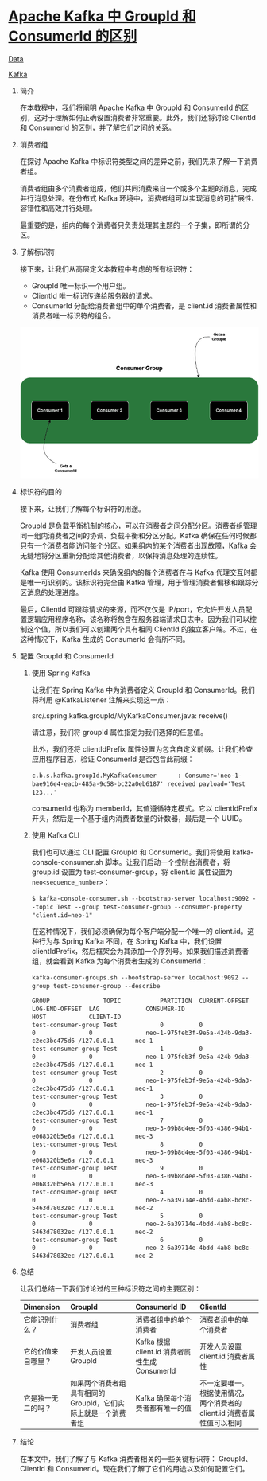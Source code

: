 # [Apache Kafka 中 GroupId 和 ConsumerId 的区别](https://www.baeldung.com/apache-kafka-groupid-vs-consumerid)

[Data](https://www.baeldung.com/category/data)

[Kafka](https://www.baeldung.com/tag/kafka)

1. 简介

    在本教程中，我们将阐明 Apache Kafka 中 GroupId 和 ConsumerId 的区别，这对于理解如何正确设置消费者非常重要。此外，我们还将讨论 ClientId 和 ConsumerId 的区别，并了解它们之间的关系。

2. 消费者组

    在探讨 Apache Kafka 中标识符类型之间的差异之前，我们先来了解一下消费者组。

    消费者组由多个消费者组成，他们共同消费来自一个或多个主题的消息，完成并行消息处理。在分布式 Kafka 环境中，消费者组可以实现消息的可扩展性、容错性和高效并行处理。

    最重要的是，组内的每个消费者只负责处理其主题的一个子集，即所谓的分区。

3. 了解标识符

    接下来，让我们从高层定义本教程中考虑的所有标识符：

    - GroupId 唯一标识一个用户组。
    - ClientId 唯一标识传递给服务器的请求。
    - ConsumerId 分配给消费者组中的单个消费者，是 client.id 消费者属性和消费者唯一标识符的组合。

    ![Apache Kafka 中消费者和消费者组的图示](pic/consumerId_vs_groupId_kafka.webp)

4. 标识符的目的

    接下来，让我们了解每个标识符的用途。

    GroupId 是负载平衡机制的核心，可以在消费者之间分配分区。消费者组管理同一组内消费者之间的协调、负载平衡和分区分配。Kafka 确保在任何时候都只有一个消费者能访问每个分区。如果组内的某个消费者出现故障，Kafka 会无缝地将分区重新分配给其他消费者，以保持消息处理的连续性。

    Kafka 使用 ConsumerIds 来确保组内的每个消费者在与 Kafka 代理交互时都是唯一可识别的。该标识符完全由 Kafka 管理，用于管理消费者偏移和跟踪分区消息的处理进度。

    最后，ClientId 可跟踪请求的来源，而不仅仅是 IP/port，它允许开发人员配置逻辑应用程序名称，该名称将包含在服务器端请求日志中。因为我们可以控制这个值，所以我们可以创建两个具有相同 ClientId 的独立客户端。不过，在这种情况下，Kafka 生成的 ConsumerId 会有所不同。

5. 配置 GroupId 和 ConsumerId

    1. 使用 Spring Kafka

        让我们在 Spring Kafka 中为消费者定义 GroupId 和 ConsumerId。我们将利用 @KafkaListener 注解来实现这一点：

        src/.spring.kafka.groupId/MyKafkaConsumer.java: receive()

        请注意，我们将 groupId 属性指定为我们选择的任意值。

        此外，我们还将 clientIdPrefix 属性设置为包含自定义前缀。让我们检查应用程序日志，验证 ConsumerId 是否包含此前缀：

        `c.b.s.kafka.groupId.MyKafkaConsumer      : Consumer='neo-1-bae916e4-eacb-485a-9c58-bc22a0eb6187' received payload='Test 123...'`

        consumerId 也称为 memberId，其值遵循特定模式。它以 clientIdPrefix 开头，然后是一个基于组内消费者数量的计数器，最后是一个 UUID。

    2. 使用 Kafka CLI

        我们也可以通过 CLI 配置 GroupId 和 ConsumerId。我们将使用 kafka-console-consumer.sh 脚本。让我们启动一个控制台消费者，将 group.id 设置为 test-consumer-group，将 client.id 属性设置为 `neo<sequence_number>`：

        `$ kafka-console-consumer.sh --bootstrap-server localhost:9092 --topic Test --group test-consumer-group --consumer-property "client.id=neo-1"`

        在这种情况下，我们必须确保为每个客户端分配一个唯一的 client.id。这种行为与 Spring Kafka 不同，在 Spring Kafka 中，我们设置 clientIdPrefix，然后框架会为其添加一个序列号。如果我们描述消费者组，就会看到 Kafka 为每个消费者生成的 ConsumerId：

        `kafka-consumer-groups.sh --bootstrap-server localhost:9092 --group test-consumer-group --describe`

        ```log
        GROUP               TOPIC           PARTITION  CURRENT-OFFSET  LOG-END-OFFSET  LAG             CONSUMER-ID                                HOST            CLIENT-ID
        test-consumer-group Test            0          0               0               0               neo-1-975feb3f-9e5a-424b-9da3-c2ec3bc475d6 /127.0.0.1      neo-1
        test-consumer-group Test            1          0               0               0               neo-1-975feb3f-9e5a-424b-9da3-c2ec3bc475d6 /127.0.0.1      neo-1
        test-consumer-group Test            2          0               0               0               neo-1-975feb3f-9e5a-424b-9da3-c2ec3bc475d6 /127.0.0.1      neo-1
        test-consumer-group Test            3          0               0               0               neo-1-975feb3f-9e5a-424b-9da3-c2ec3bc475d6 /127.0.0.1      neo-1
        test-consumer-group Test            7          0               0               0               neo-3-09b8d4ee-5f03-4386-94b1-e068320b5e6a /127.0.0.1      neo-3
        test-consumer-group Test            8          0               0               0               neo-3-09b8d4ee-5f03-4386-94b1-e068320b5e6a /127.0.0.1      neo-3
        test-consumer-group Test            9          0               0               0               neo-3-09b8d4ee-5f03-4386-94b1-e068320b5e6a /127.0.0.1      neo-3
        test-consumer-group Test            4          0               0               0               neo-2-6a39714e-4bdd-4ab8-bc8c-5463d78032ec /127.0.0.1      neo-2
        test-consumer-group Test            5          0               0               0               neo-2-6a39714e-4bdd-4ab8-bc8c-5463d78032ec /127.0.0.1      neo-2
        test-consumer-group Test            6          0               0               0               neo-2-6a39714e-4bdd-4ab8-bc8c-5463d78032ec /127.0.0.1      neo-2
        ```

6. 总结

    让我们总结一下我们讨论过的三种标识符之间的主要区别：

    | Dimension        | GroupId                                | ConsumerId ID                                | ClientId                                     |
    |-----------|-------------------------------------|---------------------------------------|-------------------------------------------|
    | 它能识别什么？   | 消费者组                                | 消费者组中的单个消费者                           | 消费者组中的单个消费者                               |
    | 它的价值来自哪里？ | 开发人员设置 GroupId                      | Kafka 根据 client.id 消费者属性生成 ConsumerId | 开发人员设置 client.id 消费者属性                    |
    | 它是独一无二的吗？ | 如果两个消费者组具有相同的 GroupId，它们实际上就是一个消费者组 | Kafka 确保每个消费者都有唯一的值                   | 不一定要唯一。根据使用情况，两个消费者的 client.id 消费者属性值可以相同 |

7. 结论

    在本文中，我们了解了与 Kafka 消费者相关的一些关键标识符： GroupId、ClientId 和 ConsumerId。现在我们了解了它们的用途以及如何配置它们。
